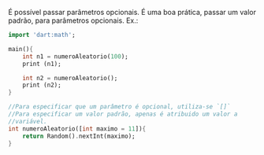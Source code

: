 É possível passar parâmetros opcionais.
É uma boa prática, passar um valor padrão, para parâmetros opcionais.
Ex.:
```dart
import 'dart:math';

main(){
	int n1 = numeroAleatorio(100);
	print (n1);

	int n2 = numeroAleatorio();
	print (n2);
}

//Para especificar que um parâmetro é opcional, utiliza-se `[]`
//Para especificar um valor padrão, apenas é atribuido um valor a 
//variável.
int numeroAleatorio([int maximo = 11]){
	return Random().nextInt(maximo);
}
```